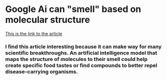 <h1>Google Ai can "smell" based on molecular structure</h1>

<a href="https://www.newscientist.com/article/2337588-google-ai-can-tell-what-things-smells-like-by-the-molecular-structure/">This is the link to the article</a> 

<h3>I find this article interesting because it can make way for many scientific breakthroughs. An artificial intelligence model that maps the structure of molecules to their smell could help create specific food tastes or find compounds to better repel disease-carrying organisms.</h3>
